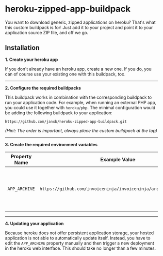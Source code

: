


# heroku-zipped-app-buildpack
You want to download generic, zipped applications on heroku? That's what this custom buildpack is for! Just add it to your project and point it to your application source ZIP file, and off we go.

## Installation
**1. Create your heroku app**

If you don't already have an heroku app, create a new one. If you do, you can of course use your existing one with this buildpack, too.

---
**2. Configure the required buildpacks**

This buildpack works in combination with the corresponding buildpack to run your application code. For example, when running an external PHP app, you could use it together with `heroku/php`. The minimal configuration would be adding the following buildpack to your application:

    https://github.com/janxb/heroku-zipped-app-buildpack.git
    
*(Hint: The order is important, always place the custom buildpack at the top)*

---
**3. Create the required environment variables**

|Property Name|Example Value|Description|
|---|---|---|
| `APP_ARCHIVE` | `https://github.com/invoiceninja/invoiceninja/archive/v4.5.9.zip` | Release ZIP-file URL, manually increment for each update |

---
**4. Updating your application**

Because heroku does not offer persistent application storage, your hosted application is not able to automatically update itself. Instead, you have to edit the `APP_ARCHIVE` property manually and then trigger a new deployment in the heroku web interface. This should take no longer than a few minutes.
